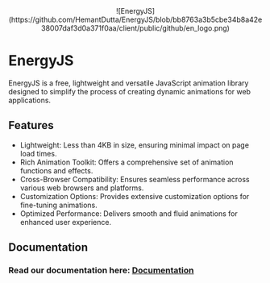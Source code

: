 <!-- Your Logo Goes Here -->
<center>
![EnergyJS](https://github.com/HemantDutta/EnergyJS/blob/bb8763a3b5cbe34b8a42e38007daf3d0a371f0aa/client/public/github/en_logo.png)
</center>

# EnergyJS

EnergyJS is a free, lightweight and versatile JavaScript animation library designed to simplify the process of creating dynamic animations for web applications.

## Features

- Lightweight: Less than 4KB in size, ensuring minimal impact on page load times.
- Rich Animation Toolkit: Offers a comprehensive set of animation functions and effects.
- Cross-Browser Compatibility: Ensures seamless performance across various web browsers and platforms.
- Customization Options: Provides extensive customization options for fine-tuning animations.
- Optimized Performance: Delivers smooth and fluid animations for enhanced user experience.

## Documentation
### Read our documentation here: <a href="#" rel="noreferrer" target="_blank">Documentation</a> 
